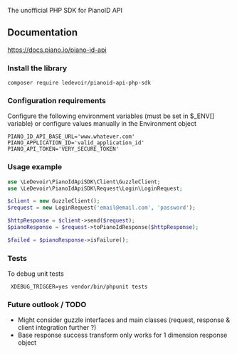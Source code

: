 The unofficial PHP SDK for PianoID API

## Documentation
https://docs.piano.io/piano-id-api

### Install the library

```shell
composer require ledevoir/pianoid-api-php-sdk
```

### Configuration requirements
Configure the following environment variables (must be set in $_ENV[] variable)
or configure values manually in the Environment object

```shell
PIANO_ID_API_BASE_URL='www.whatever.com'
PIANO_APPLICATION_ID='valid_application_id'
PIANO_API_TOKEN='VERY_SECURE_TOKEN'
```

### Usage example
```php
use \LeDevoir\PianoIdApiSDK\Client\GuzzleClient;
use \LeDevoir\PianoIdApiSDK\Request\Login\LoginRequest;

$client = new GuzzleClient();
$request = new LoginRequest('email@email.com', 'password');

$httpResponse = $client->send($request);
$pianoResponse = $request->toPianoIdResponse($httpResponse);

$failed = $pianoResponse->isFailure();
```

### Tests
To debug unit tests
```shell
 XDEBUG_TRIGGER=yes vendor/bin/phpunit tests
```

### Future outlook / TODO
* Might consider guzzle interfaces and main classes (request, response & client integration further ?)
* Base response success transform only works for 1 dimension response object
